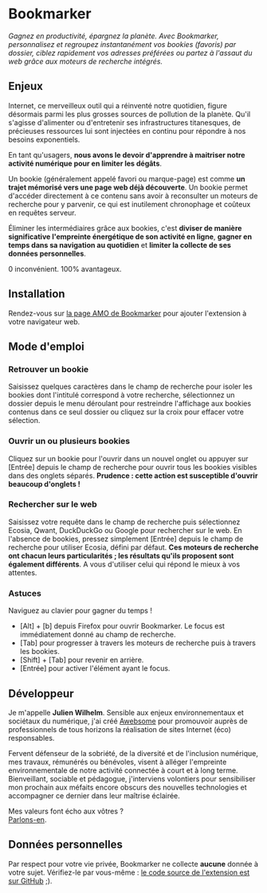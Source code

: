 # Bookmarker

*Gagnez en productivité, épargnez la planète. Avec Bookmarker, personnalisez et regroupez instantanément vos bookies (favoris) par dossier, ciblez rapidement vos adresses préférées ou partez à l'assaut du web grâce aux moteurs de recherche intégrés.*

## Enjeux

Internet, ce merveilleux outil qui a réinventé notre quotidien, figure désormais parmi les plus grosses sources de pollution de la planète. Qu'il s'agisse d'alimenter ou d'entretenir ses infrastructures titanesques, de précieuses ressources lui sont injectées en continu pour répondre à nos besoins exponentiels.

En tant qu'usagers, **nous avons le devoir d'apprendre à maitriser notre activité numérique pour en limiter les dégâts**.

Un bookie (généralement appelé favori ou marque-page) est comme **un trajet mémorisé vers une page web déjà découverte**. Un bookie permet d'accéder directement à ce contenu sans avoir à reconsulter un moteurs de recherche pour y parvenir, ce qui est inutilement chronophage et coûteux en requêtes serveur.

Éliminer les intermédiaires grâce aux bookies, c'est **diviser de manière significative l'empreinte énergétique de son activité en ligne**, **gagner en temps dans sa navigation au quotidien** et **limiter la collecte de ses données personnelles**.

0 inconvénient. 100% avantageux. 

## Installation

Rendez-vous sur [la page AMO de Bookmarker](https://addons.mozilla.org/fr/firefox/addon/awb-bookmarker/) pour ajouter l'extension à votre navigateur web.

## Mode d'emploi

### Retrouver un bookie

Saisissez quelques caractères dans le champ de recherche pour isoler les bookies dont l'intitulé correspond à votre recherche, sélectionnez un dossier depuis le menu déroulant pour restreindre l'affichage aux bookies contenus dans ce seul dossier ou cliquez sur la croix pour effacer votre sélection.

### Ouvrir un ou plusieurs bookies

Cliquez sur un bookie pour l'ouvrir dans un nouvel onglet ou appuyer sur [Entrée] depuis le champ de recherche pour ouvrir tous les bookies visibles dans des onglets séparés. **Prudence : cette action est susceptible d'ouvrir beaucoup d'onglets !**

### Rechercher sur le web

Saisissez votre requête dans le champ de recherche puis sélectionnez Ecosia, Qwant, DuckDuckGo ou Google pour rechercher sur le web. En l'absence de bookies, pressez simplement [Entrée] depuis le champ de recherche pour utiliser Ecosia, défini par défaut. **Ces moteurs de recherche ont chacun leurs particularités ; les résultats qu'ils proposent sont également différents**. A vous d'utiliser celui qui répond le mieux à vos attentes.

### Astuces ###

Naviguez au clavier pour gagner du temps !

* [Alt] + [b] depuis Firefox pour ouvrir Bookmarker. Le focus est immédiatement donné au champ de recherche.
* [Tab] pour progresser à travers les moteurs de recherche puis à travers les bookies.
* [Shift] + [Tab] pour revenir en arrière.
* [Entrée] pour activer l'élément ayant le focus.
				
## Développeur
	
Je m'appelle **Julien Wilhelm**. Sensible aux enjeux environnementaux et sociétaux du numérique, j'ai créé [Awebsome](https://awebsome.fr/) pour promouvoir auprès de professionnels de tous horizons la réalisation de sites Internet (éco) responsables.

Fervent défenseur de la sobriété, de la diversité et de l'inclusion numérique, mes travaux, rémunérés ou bénévoles, visent à alléger l'empreinte environnementale de notre activité connectée à court et à long terme. Bienveillant, sociable et pédagogue, j'interviens volontiers pour sensibiliser mon prochain aux méfaits encore obscurs des nouvelles technologies et accompagner ce dernier dans leur maîtrise éclairée.

Mes valeurs font écho aux vôtres ?  
[Parlons-en](https://awebsome.fr/#contact).

## Données personnelles

Par respect pour votre vie privée, Bookmarker ne collecte **aucune** donnée à votre sujet. Vérifiez-le par vous-même : [le code source de l'extension est sur GitHub](https://github.com/AwebsomeFr/bookmarker) ;).